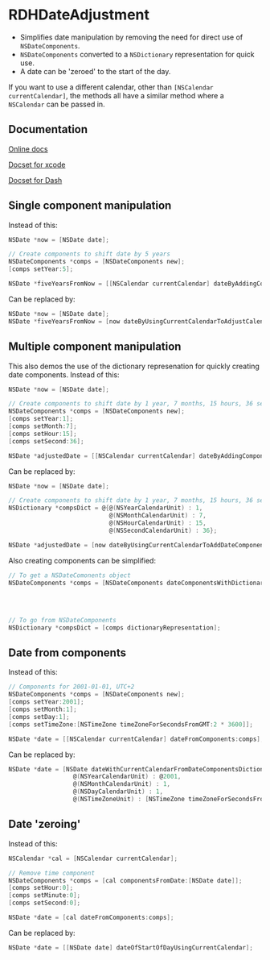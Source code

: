 RDHDateAdjustment
=================

- Simplifies date manipulation by removing the need for direct use of `NSDateComponents`.
- `NSDateComponents` converted to a `NSDictionary` representation for quick use.
- A date can be 'zeroed' to the start of the day.

If you want to use a different calendar, other than `[NSCalendar currentCalendar]`, the methods all have a similar method where a `NSCalendar` can be passed in.

Documentation
-------------
[Online docs](http://cocoadocs.org/docsets/RDHDateAdjustment)

[Docset for xcode](http://cocoadocs.org/docsets/RDHDateAdjustment/xcode-docset.atom)

[Docset for Dash](dash-feed://http%3A%2F%2Fcocoadocs.org%2Fdocsets%2FRDHDateAdjustment%2FRDHDateAdjustment.xml)

Single component manipulation
-----------------------------
Instead of this:
``` objective-c
NSDate *now = [NSDate date];

// Create components to shift date by 5 years
NSDateComponents *comps = [NSDateComponents new];
[comps setYear:5];

NSDate *fiveYearsFromNow = [[NSCalendar currentCalendar] dateByAddingComponents:comps toDate:now options:0];
````

Can be replaced by:
``` objective-c
NSDate *now = [NSDate date];
NSDate *fiveYearsFromNow = [now dateByUsingCurrentCalendarToAdjustCalendarUnit:NSYearCalendarUnit withValue:5];
````

Multiple component manipulation
-------------------------------
This also demos the use of the dictionary represenation for quickly creating date components.
Instead of this:
``` objective-c
NSDate *now = [NSDate date];

// Create components to shift date by 1 year, 7 months, 15 hours, 36 seconds
NSDateComponents *comps = [NSDateComponents new];
[comps setYear:1];
[comps setMonth:7];
[comps setHour:15];
[comps setSecond:36];

NSDate *adjustedDate = [[NSCalendar currentCalendar] dateByAddingComponents:comps toDate:now options:0];
````

Can be replaced by:
``` objective-c
NSDate *now = [NSDate date];

// Create components to shift date by 1 year, 7 months, 15 hours, 36 seconds
NSDictionary *compsDict = @{@(NSYearCalendarUnit) : 1,
                            @(NSMonthCalendarUnit) : 7,
                            @(NSHourCalendarUnit) : 15,
                            @(NSSecondCalendarUnit) : 36};

NSDate *adjustedDate = [now dateByUsingCurrentCalendarToAddDateComponentsDictionary:compsDict];
````

Also creating components can be simplified:
``` objective-c
// To get a NSDateComonents object
NSDateComponents *comps = [NSDateComponents dateComponentsWithDictionaryRepresentation:@{@(NSYearCalendarUnit) : 1,
                                                                                                  @(NSMonthCalendarUnit) : 7,
                                                                                                  @(NSHourCalendarUnit) : 15,
                                                                                                  @(NSSecondCalendarUnit) : 36}];
                                                                                                  
// To go from NSDateComponents
NSDictionary *compsDict = [comps dictionaryRepresentation];
````

Date from components
-----------------------------
Instead of this:
``` objective-c
// Components for 2001-01-01, UTC+2
NSDateComponents *comps = [NSDateComponents new];
[comps setYear:2001];
[comps setMonth:1];
[comps setDay:1];
[comps setTimeZone:[NSTimeZone timeZoneForSecondsFromGMT:2 * 3600]];

NSDate *date = [[NSCalendar currentCalendar] dateFromComponents:comps];
````

Can be replaced by:
``` objective-c
NSDate *date = [NSDate dateWithCurrentCalendarFromDateComponentsDictionary:@{
                  @(NSYearCalendarUnit) : @2001,
                  @(NSMonthCalendarUnit) : 1,
                  @(NSDayCalendarUnit) : 1,
                  @(NSTimeZoneUnit) : [NSTimeZone timeZoneForSecondsFromGMT:2 * 3600]}];
`````

Date 'zeroing'
--------------
Instead of this:
``` objective-c
NSCalendar *cal = [NSCalendar currentCalendar];

// Remove time component
NSDateComponents *comps = [cal componentsFromDate:[NSDate date]];
[comps setHour:0];
[comps setMinute:0];
[comps setSecond:0];

NSDate *date = [cal dateFromComponents:comps];
````

Can be replaced by:
``` objective-c
NSDate *date = [[NSDate date] dateOfStartOfDayUsingCurrentCalendar];
`````
